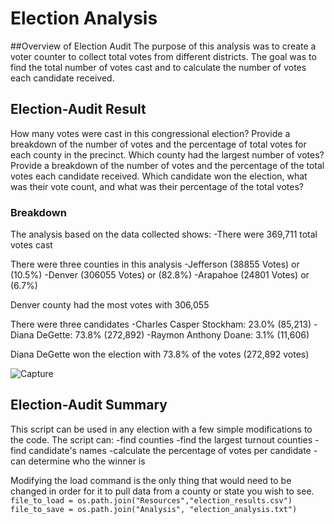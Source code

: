 # Election Analysis

##Overview of Election Audit
The purpose of this analysis was to create a voter counter to collect total votes from different districts. The goal was to find the total number of votes cast and to calculate the number of votes each candidate received. 

## Election-Audit Result 
How many votes were cast in this congressional election?
Provide a breakdown of the number of votes and the percentage of total votes for each county in the precinct.
Which county had the largest number of votes?
Provide a breakdown of the number of votes and the percentage of the total votes each candidate received.
Which candidate won the election, what was their vote count, and what was their percentage of the total votes?

### Breakdown
The analysis based on the data collected shows:
  -There were 369,711 total votes cast

There were three counties in this analysis
  -Jefferson (38855 Votes) or (10.5%)
  -Denver (306055 Votes) or (82.8%)
  -Arapahoe (24801 Votes) or (6.7%)

Denver county had the most votes with 306,055

There were three candidates
  -Charles Casper Stockham: 23.0% (85,213)
  -Diana DeGette: 73.8% (272,892)
  -Raymon Anthony Doane: 3.1% (11,606)

Diana DeGette won the election with 73.8% of the votes  (272,892 votes)


![Capture](https://user-images.githubusercontent.com/112728628/197407256-101faa38-5880-4e4d-9fc4-b758b418a6f1.PNG)


## Election-Audit Summary 
This script can be used in any election with a few simple modifications to the code. The script can:
  -find counties
  -find the largest turnout counties
  -find candidate's names
  -calculate the percentage of votes per candidate
  -can determine who the winner is 

Modifying the load command is the only thing that would need to be changed in order for it to pull data from a county or state you wish to see.    
`file_to_load = os.path.join("Resources","election_results.csv")` 
`file_to_save = os.path.join("Analysis", "election_analysis.txt")`
